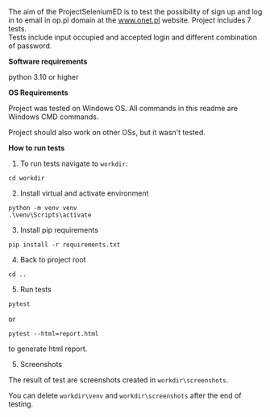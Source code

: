 The aim of the ProjectSeleniumED is to test the possibility of sign up and log in to email in op.pl domain at the www.onet.pl website.
Project includes 7 tests.\
Tests include input occupied and accepted login and different combination of password.

**Software requirements**

python 3.10 or higher

**OS Requirements**

Project was tested on Windows OS. All commands in this readme are Windows CMD commands.

Project should also work on other OSs, but it wasn't tested.

**How to run tests**
1. To run tests navigate to `workdir`:
```commandline
cd workdir
```

2. Install virtual and activate environment

```commandline
python -m venv venv
.\venv\Scripts\activate
```

3. Install pip requirements
```commandline
pip install -r requirements.txt
```
4. Back to project root
```commandline
cd ..
```

5. Run tests
```commandline
pytest
```
or
```commandline
pytest --html=report.html
```
to generate html report.

5. Screenshots

The result of test are screenshots created in `workdir\screenshots`.

You can delete `workdir\venv` and `workdir\screenshots` after the end of testing.


